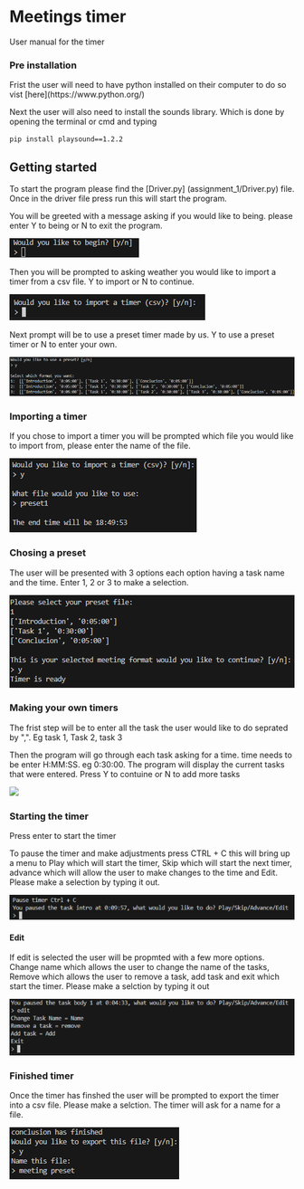 # Meetings timer
<p>User manual for the timer</p>

### Pre installation 
<p>Frist the user will need to have python installed on their computer to do so vist [here](https://www.python.org/)</p>
<p>Next the user will also need to install the sounds library. Which is done by opening the terminal or cmd and typing</p>

```
pip install playsound==1.2.2
```

## Getting started
<p>To start the program please find the [Driver.py] (assignment_1/Driver.py) file. Once in the driver file press run this will start the program.</p>
<p>You will be greeted with a message asking if you would like to being. please enter Y to being or N to exit the program.</p>
<img src="images/figure1.png">
<p>Then you will be prompted to asking weather you would like to import a timer from a csv file.  Y to import or N to continue.</p>
<img src="images/figure2.png">
<p>Next prompt will be to use a preset timer made by us. Y to use a preset timer or N to enter your own.</p>
<img src="images/figure12.png">

### Importing a timer
<p>If you chose to import a timer you will be prompted which file you would like to import from, please enter the name of the file.</p>
<img src="images/figure3.png">

### Chosing a preset
<p> The user will be presented with 3 options each option having a task name and the time. Enter 1, 2 or 3 to make a selection. </p>
<img src="images/figure13.png">

### Making your own timers
<p> The frist step will be to enter all the task the user would like to do seprated by ",". Eg task 1, Task 2, task 3 </p>
<P> Then the program will go through each task asking for a time. time needs to be enter H:MM:SS. eg 0:30:00.
The program will display the current tasks that were entered. Press Y to contuine or N to add more tasks</p>
<img src="images/image.png">

### Starting the timer
<p>Press enter to start the timer</p>
<p>To pause the timer and make adjustments press CTRL + C this will bring up a menu to Play which will start the timer, Skip which will start the next timer, advance which will allow the user to make changes to the time and Edit. Please make a selection by typing it out. </p>
<img src="images/figure5.png">

#### Edit
<p> If edit is selected the user will be propmted with a few more options. Change name which allows the user to change the name of the tasks, Remove which allows the user to remove a task, add task and exit which start the timer. Please make a selction by typing it out</p>
<img src="images/figure8.png">

### Finished timer
<p> Once the timer has finshed the user will be prompted to export the timer into a csv file. Please make a selction. The timer will ask for a name for a file.</p>
<img src="images/figure14.png">